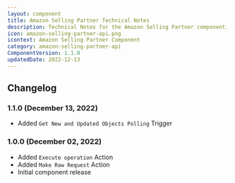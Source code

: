 ```yaml
---
layout: component
title: Amazon Selling Partner Technical Notes
description: Technical Notes for the Amazon Selling Partner component.
icon: amazon-selling-partner-api.png
icontext: Amazon Selling Partner Component
category: amazon-selling-partner-api
ComponentVersion: 1.1.0
updatedDate: 2022-12-13
---
```


## Changelog

### 1.1.0 (December 13, 2022)

* Added `Get New and Updated Objects Polling` Trigger

### 1.0.0 (December 02, 2022)

* Added `Execute operation` Action
* Added `Make Raw Request` Action
* Initial component release
